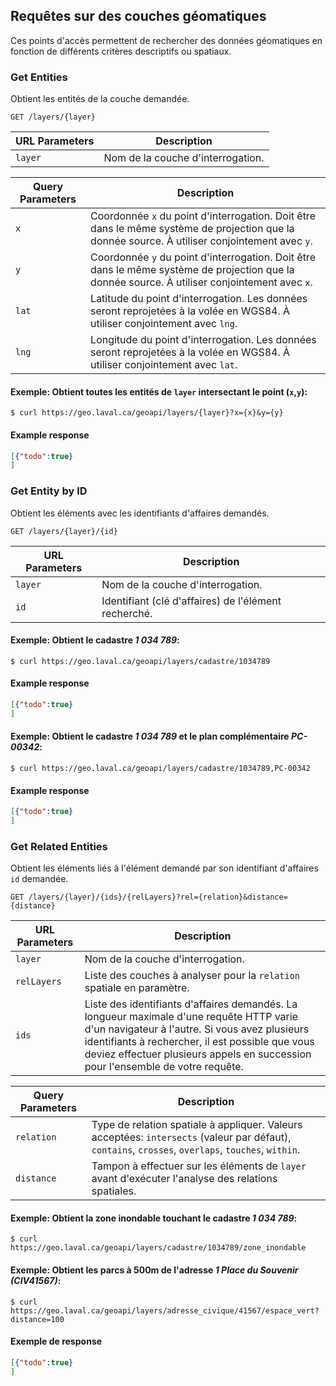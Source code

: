 ## Requêtes sur des couches géomatiques

Ces points d'accès permettent de rechercher des données géomatiques en fonction de différents critères descriptifs ou spatiaux.

### Get Entities

Obtient les entités de la couche demandée.

```endpoint
GET /layers/{layer}
```

|URL Parameters|Description|
---|---
`layer`|Nom de la couche d'interrogation.

|Query Parameters|Description|
-----|---
`x`  |Coordonnée `x` du point d'interrogation. Doit être dans le même système de projection que la donnée source. À utiliser conjointement avec `y`.
`y`  |Coordonnée `y` du point d'interrogation. Doit être dans le même système de projection que la donnée source. À utiliser conjointement avec `x`.
`lat`|Latitude du point d'interrogation. Les données seront reprojetées à la volée en WGS84. À utiliser conjointement avec `lng`.
`lng`|Longitude du point d'interrogation. Les données seront reprojetées à la volée en WGS84. À utiliser conjointement avec `lat`.

#### Exemple: Obtient toutes les entités de `layer` intersectant le point (`x`,`y`):

```curl
$ curl https://geo.laval.ca/geoapi/layers/{layer}?x={x}&y={y}
```

#### Example response

```json
[{"todo":true}
]
```

### Get Entity by ID

Obtient les éléments avec les identifiants d'affaires demandés.

```endpoint
GET /layers/{layer}/{id}
```

|URL Parameters|Description|
---|---
`layer`| Nom de la couche d'interrogation.
`id`   | Identifiant (clé d'affaires) de l'élément recherché.

#### Exemple: Obtient le cadastre *1 034 789*:

```curl
$ curl https://geo.laval.ca/geoapi/layers/cadastre/1034789
```

#### Example response

```json
[{"todo":true}
]
```

#### Exemple: Obtient le cadastre *1 034 789* et le plan complémentaire *PC-00342*:

```curl
$ curl https://geo.laval.ca/geoapi/layers/cadastre/1034789,PC-00342
```

#### Example response

```json
[{"todo":true}
]
```

### Get Related Entities

Obtient les éléments liés à l'élément demandé par son identifiant d'affaires `id` demandée.

```endpoint
GET /layers/{layer}/{ids}/{relLayers}?rel={relation}&distance={distance}
```

|URL Parameters|Description|
---------------|---
`layer`        | Nom de la couche d'interrogation.
`relLayers`    | Liste des couches à analyser pour la `relation` spatiale en paramètre.
`ids`          | Liste des identifiants d'affaires demandés. La longueur maximale d'une requête HTTP varie d'un navigateur à l'autre. Si vous avez plusieurs identifiants à rechercher, il est possible que vous deviez effectuer plusieurs appels en succession pour l'ensemble de votre requête.

|Query Parameters|Description|
|----------------|-----------|
`relation`       | Type de relation spatiale à appliquer. Valeurs acceptées: `intersects` (valeur par défaut), `contains`, `crosses`, `overlaps`, `touches`, `within`.
`distance`       | Tampon à effectuer sur les éléments de `layer` avant d'exécuter l'analyse des relations spatiales.

#### Exemple: Obtient la zone inondable touchant le cadastre *1 034 789*:

```curl
$ curl https://geo.laval.ca/geoapi/layers/cadastre/1034789/zone_inondable
```

#### Exemple: Obtient les parcs à 500m de l'adresse *1 Place du Souvenir (CIV41567)*:

```curl
$ curl https://geo.laval.ca/geoapi/layers/adresse_civique/41567/espace_vert?distance=100
```

#### Exemple de response

```json
[{"todo":true}
]
```
